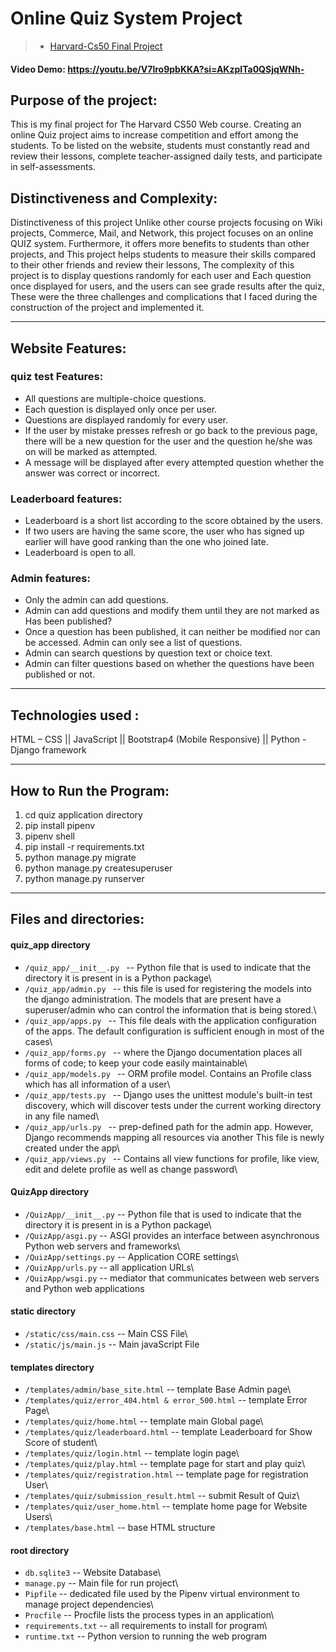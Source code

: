 # Online Quiz System Project
> - [Harvard-Cs50 Final Project](https://cs50.harvard.edu/web/2020/)

#### Video Demo: https://youtu.be/V7lro9pbKKA?si=AKzpITa0QSjqWNh-

## Purpose of the project:
This is my final project for The Harvard CS50 Web course.
Creating an online Quiz project aims to increase competition and effort among the students. To be listed on the website, students must constantly read and review their lessons, complete teacher-assigned daily tests, and participate in self-assessments.

## Distinctiveness and Complexity:
Distinctiveness of this project Unlike other course projects focusing on Wiki projects, Commerce, Mail, and Network, this project focuses on an online QUIZ system. Furthermore, it offers more benefits to students than other projects, and This project helps students to measure their skills compared to their other friends and review their lessons, The complexity of this project is to display questions randomly for each user and Each question once displayed for users, and the users can see grade results after the quiz, These were the three challenges and complications that I faced during the construction of the project and implemented it.
__________________________________________________________________________________________________________________________
## Website Features:

### quiz test Features:
-	All questions are multiple-choice questions.
-	Each question is displayed only once per user.
-	Questions are displayed randomly for every user.
-	If the user by mistake presses refresh or go back to the previous page, there will be a new question for the user and the question he/she was on will be marked as   attempted.
-	A message will be displayed after every attempted question whether the answer was correct or incorrect.

### Leaderboard features:
-	Leaderboard is a short list according to the score obtained by the users.
-	If two users are having the same score, the user who has signed up earlier will have good ranking than the one who joined late.
-	Leaderboard is open to all.

### Admin features:
-	Only the admin can add questions.
-	Admin can add questions and modify them until they are not marked as Has been published?
-	Once a question has been published, it can neither be modified nor can be accessed. Admin can only see a list of questions.
-	Admin can search questions by question text or choice text.
-	Admin can filter questions based on whether the questions have been published or not.
__________________________________________________________________________________________________________________________
## Technologies used : 
HTML – CSS || JavaScript || Bootstrap4 (Mobile Responsive) || Python - Django framework
__________________________________________________________________________________________________________________________
## How to Run the Program:
1.	cd quiz application directory
2.	pip install pipenv
3.	pipenv shell
4.	pip install -r requirements.txt
5.	python manage.py migrate
6.	python manage.py createsuperuser
7.	python manage.py runserver
__________________________________________________________________________________________________________________________
## Files and directories:

#### quiz_app directory
- ```/quiz_app/__init__.py ```                            --     Python file that is used to indicate that the directory it is present in is a Python package\
- ```/quiz_app/admin.py ```                               --     this file is used for registering the models into the django administration. The models that are present have a superuser/admin who can control the information that is being stored.\
- ```/quiz_app/apps.py ```                                --     This file deals with the application configuration of the apps. The default configuration is sufficient enough in most of the cases\
- ```/quiz_app/forms.py ```                               --     where the Django documentation places all forms of code; to keep your code easily maintainable\  
- ```/quiz_app/models.py ```                              --     ORM profile model. Contains an Profile class which has all information of a user\
- ```/quiz_app/tests.py ```                               --     Django uses the unittest module's built-in test discovery, which will discover tests under the current working directory in any file named\
- ```/quiz_app/urls.py ```                                --     prep-defined path for the admin app. However, Django recommends mapping all resources via another This file is newly created under the app\
- ```/quiz_app/views.py ```                               --     Contains all view functions for profile, like view, edit and delete profile as well as change password\

#### QuizApp directory
- ```/QuizApp/__init__.py```                              --     Python file that is used to indicate that the directory it is present in is a Python package\
- ```/QuizApp/asgi.py```                                  --     ASGI provides an interface between asynchronous Python web servers and frameworks\
- ```/QuizApp/settings.py```                              --     Application CORE settings\
- ```/QuizApp/urls.py```                                  --     all application URLs\
- ```/QuizApp/wsgi.py```                                  --     mediator that communicates between web servers and Python web applications

#### static directory
- ```/static/css/main.css```                              --     Main CSS File\
- ```/static/js/main.js```                                --     Main javaScript File

#### templates directory
- ```/templates/admin/base_site.html```                   --     template Base Admin page\
- ```/templates/quiz/error_404.html & error_500.html```   --     template Error Page\
- ```/templates/quiz/home.html```                         --     template main Global page\
- ```/templates/quiz/leaderboard.html```                  --     template Leaderboard for Show Score of student\
- ```/templates/quiz/login.html```                        --     template login page\
- ```/templates/quiz/play.html```                         --     template page for start and play quiz\
- ```/templates/quiz/registration.html```                 --     template page for registration User\
- ```/templates/quiz/submission_result.html```            --     submit Result of Quiz\
- ```/templates/quiz/user_home.html```                    --     template home page for Website Users\
- ```/templates/base.html```                              --     base HTML structure

#### root directory
- ```db.sqlite3```                                        --     Website Database\
- ```manage.py```                                         --     Main file for run project\
- ```Pipfile```                                           --     dedicated file used by the Pipenv virtual environment to manage project dependencies\
- ```Procfile```                                          --     Procfile lists the process types in an application\
- ```requirements.txt```                                  --     all requirements to install for program\
- ```runtime.txt```                                       --     Python version to running the web program

